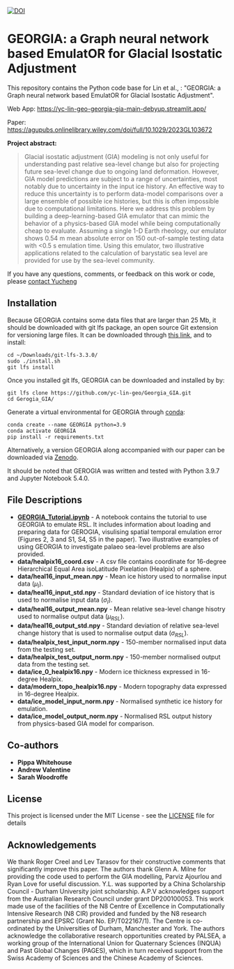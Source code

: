 [![DOI](https://zenodo.org/badge/DOI/10.5281/zenodo.7957644.svg)](https://doi.org/10.5281/zenodo.7957644) 
# GEORGIA: a Graph neural network based EmulatOR for Glacial Isostatic Adjustment

This repository contains the Python code base for Lin et al., : "GEORGIA: a Graph neural network based EmulatOR for Glacial Isostatic Adjustment".

Web App: https://yc-lin-geo-georgia-gia-main-debyup.streamlit.app/

Paper: https://agupubs.onlinelibrary.wiley.com/doi/full/10.1029/2023GL103672

**Project abstract:**
> Glacial isostatic adjustment (GIA) modeling is not only useful for understanding past relative sea-level change but also for projecting future sea-level change due to ongoing land deformation. However, GIA model predictions are subject to a range of uncertainties, most notably due to uncertainty in the input ice history. An effective way to reduce this uncertainty is to perform data-model comparisons over a large ensemble of possible ice histories, but this is often impossible due to computational limitations. Here we address this problem by building a deep-learning-based GIA emulator that can mimic the behavior of a physics-based GIA model while being computationally cheap to evaluate. Assuming a single 1-D Earth rheology, our emulator shows 0.54 m mean absolute error on 150 out-of-sample testing data with <0.5 s emulation time. Using this emulator, two illustrative applications related to the calculation of barystatic sea level are provided for use by the sea-level community.

If you have any questions, comments, or feedback on this work or code, please [contact Yucheng](mailto:yc.lin@rutgers.edu)

## Installation

Because GEORGIA contains some data files that are larger than 25 Mb, it should be downloaded with git lfs package, an open source Git extension for versioning large files. It can be downloaded through [this link](https://git-lfs.com/), and to install:
```
cd ~/Downloads/git-lfs-3.3.0/
sudo ./install.sh
git lfs install
```
Once you installed git lfs, GEORGIA can be downloaded and installed by by:
```
git lfs clone https://github.com/yc-lin-geo/Georgia_GIA.git
cd Gerogia_GIA/
```
Generate a virtual environmental for GEORGIA through [conda](https://docs.conda.io/en/latest/):
```
conda create --name GEORGIA python=3.9
conda activate GEORGIA
pip install -r requirements.txt
```
Alternatively, a version GEORGIA along accompanied with our paper can be downloaded via [Zenodo](https://doi.org/10.5281/zenodo.7957644).

It should be noted that GEROGIA was written and tested with Python 3.9.7 and Jupyter Notebook 5.4.0. 

## File Descriptions
* **[GEORGIA_Tutorial.ipynb](./GEORGIA_Tutorial.ipynb)** - A notebook contains the tutorial to use GEORGIA to emulate RSL. It includes information about loading and preparing data for GEROGIA, visulising spatial temporal emulation error (Figures 2, 3 and S1, S4, S5 in the paper). Two illustrative examples of using GEORGIA to investigate palaeo sea-level problems are also provided. 
* **data/healpix16_coord.csv** - A csv file contains coordinate for 16-degree Hierarchical Equal Area isoLatitude Pixelation (Healpix) of a sphere.
* **data/heal16_input_mean.npy** - Mean ice history used to normalise input data ($\mu_{I}$).
* **data/heal16_input_std.npy** - Standard deviation of ice history that is used to normalise input data ($\sigma_{I}$).
* **data/heal16_output_mean.npy** - Mean relative sea-level change hisotry used to normalise output data ($\mu_{RSL}$).
* **data/heal16_output_std.npy** - Standard deviation of relative sea-level change history that is used to normalise output data ($\sigma_{RSL}$).
* **data/healpix_test_input_norm.npy** - 150-member normalised input data from the testing set.
* **data/healpix_test_output_norm.npy** - 150-member normalised output data from the testing set.
* **data/ice_0_healpix16.npy** - Modern ice thickness expressed in 16-degree Healpix.
* **data/modern_topo_healpix16.npy** - Modern topography data expressed in 16-degree Healpix.
* **data/ice_model_input_norm.npy** - Normalised synthetic ice history for emulation.
* **data/ice_model_output_norm.npy** - Normalised RSL output history from physics-based GIA model for comparison. 


## Co-authors
* **Pippa Whitehouse**
* **Andrew Valentine**
* **Sarah Woodroffe**

## License

This project is licensed under the MIT License - see the [LICENSE](./LICENSE) file for details

## Acknowledgements
We thank Roger Creel and Lev Tarasov for their constructive comments that significantly improve this paper. The authors thank Glenn A. Milne for providing the code used to perform the GIA modelling, Parviz Ajourlou and Ryan Love for useful discussion. Y.L. was supported by a China Scholarship Council - Durham University joint scholarship. A.P.V acknowledges support from the Australian Research Council under grant DP200100053. This work made use of the facilities of the N8 Centre of Excellence in Computationally Intensive Research (N8 CIR) provided and funded by the N8 research partnership and EPSRC (Grant No. EP/T022167/1). The Centre is co-ordinated by the Universities of Durham, Manchester and York. The authors acknowledge the collaborative research opportunities created by PALSEA, a working group of the International Union for Quaternary Sciences (INQUA) and Past Global Changes (PAGES), which in turn received support from the Swiss Academy of Sciences and the Chinese Academy of Sciences. 
